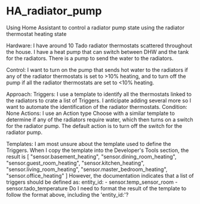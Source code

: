 # HA_radiator_pump
 Using Home Assistant to control a radiator pump state using the radiator thermostat heating state

Hardware: 
I have around 10 Tado radiator thermostats scattered throughout the house. I have a heat pump that can switch between DHW and the tank for the radiators. There is a pump to send the water to the radiators.

Control:
I want to turn on the pump that sends hot water to the radiators if any of the radiator thermostats is set to >10% heating, and to turn off the pump if all the radiator thermostats are set to <10% heating.

Approach:
Triggers:
I use a template to identify all the thermostats linked to the radiators to crate a list of Triggers. I anticipate adding several more so I want to automate the identification of the radiator thermostats.
Condition:
None
Actions:
I use an Action type Choose with a similar template to determine if any of the radiators require water, which then turns on a switch for the radiator pump. The default action is to turn off the switch for the radiator pump.

Templates:
I am most unsure about the template used to define the Triggers. When I copy the template into the Developer's Tools section, the result is
[
  "sensor.basement_heating",
  "sensor.dining_room_heating",
  "sensor.guest_room_heating",
  "sensor.kitchen_heating",
  "sensor.living_room_heating",
  "sensor.master_bedroom_heating",
  "sensor.office_heating"
]
However, the documentation indicates that a list of triggers should be defined as:
      entity_id:
        - sensor.temp_sensor_room
        - sensor.tado_temperature
Do I need to format the result of the template to follow the format above, including the 'entity_id:'?